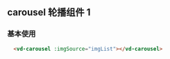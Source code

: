## carousel 轮播组件 1

### 基本使用

```html
  <vd-carousel :imgSource="imgList"></vd-carousel>
```

<example-board :component="VdcarouselBasic" :source="VdcarouselBasicSource"></example-board>

<script>
import VdcarouselBasic from 'docs/examples/carousel/carousel'
import VdcarouselBasicSource from 'docs/examples/carousel/carousel.txt'

export default {
  data () {
    return {
      VdcarouselBasic,
      VdcarouselBasicSource,

    }
  }
}
</script>
